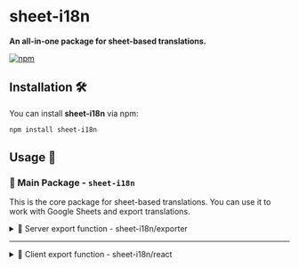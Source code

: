 # sheet-i18n

**An all-in-one package for sheet-based translations.**

[![npm](https://img.shields.io/npm/v/sheet-i18n)](https://www.npmjs.com/package/sheet-i18n)  
<a href="https://sheet-i18n.vercel.app/en" target="_blank">

<!-- <img height="20px" src="https://img.shields.io/badge/📚-%20Docs-%23000000"/> -->
</a>

## Installation 🛠️

You can install **sheet-i18n** via npm:

```bash
npm install sheet-i18n
```

## Usage 🚀

### 📑 Main Package - `sheet-i18n`

This is the core package for sheet-based translations. You can use it to work with Google Sheets and export translations.

<details>
  <summary>📄 Server export function - sheet-i18n/exporter</summary>

#### `sheet-i18n/exporter`

The **server-side exporter** subpackage allows you to interact with Google Sheets and export translations directly into your project. This is primarily used in server-side environments, such as Next.js API routes or other backend frameworks, where you want to fetch and store translations from a Google Spreadsheet to be served to clients or used within your server application.

```jsx
import { googleSheetExporter } from 'sheet-i18n/exporter';

const exporter = await googleSheetExporter({
  credentials: {
    sheetId: 'your-google-sheet-id',
    clientEmail: 'your-client-email',
    privateKey: 'your-private-key',
  },
  defaultLocale: 'default-language-in-sheet-header',
});

await exporter.exportTranslations();
```

### Configuration ⚙️

The configuration object required for using the exporter is as follows:

#### Required 📝

- **`credentials`**: Google Sheets API credentials:
  - `sheetId`: The ID of your Google Spreadsheet (extracted from the URL).
  - `clientEmail`: The email of the Google Sheets API client.
  - `privateKey`: The private key associated with the client.
- **`defaultLocale`**: The default locale/language specified in your Google Sheet header.

#### Optional 🔧

- **`headerStartRowNumber`**: Specifies the row number where the headers begin (if not at the top).
- **`ignoredSheets`**: A list of sheets to exclude by title. By default, sheets without the `defaultLocale` in headers will be ignored.
- **`exportPath`**: Path to save exported translations. This is the location where the exported translations will be saved. By default, it will use the current working directory (cwd). This option is only used when calling the `exportTranslations` method.

### Exporter Methods 🛠️

#### `getTranslations` 📝

- **Description**: This function retrieves the translation data, which is structured by locale keys (such as "ko", "en", etc.). It collects all translations from the specified sheet, replaces any placeholders, and prepares them to be sent to the client in the response body. Each key corresponds to a language, and the value for each key is an object containing the translated text for that locale.

- **Type**: Function
- **Parameters**: None
- **Returns**: An object where each key is a locale (e.g., "ko", "en"), and the value is the respective translation data for that locale.

#### Example:

If the headers in your Google Sheets are `["ko", "en", ...]`, the result returned by `getTranslations` will look like this:

```ts
{
  "ko": {
    "greeting": "안녕하세요",
    "farewell": "안녕히 가세요"
  },
  "en": {
    "greeting": "Hello",
    "farewell": "Goodbye"
  }

  ...
}
```

In this example:

- `"ko"` contains the translations for Korean.
- `"en"` contains the translations for English.
  Each locale’s object contains key-value pairs for individual translations.

#### `exportTranslations` 📤

- **Description**: This asynchronous function is used in a Node.js environment to export translations directly into your project. It is especially useful if your project includes server-side APIs (like Next.js API routes) and you need to update the locale JSON data in your project. It can be invoked to update or create the locale files within your project, ensuring that the translation data is synced with the local environment.

- **Type**: Function
- **Parameters**: None
- **Returns**: `void`

#### Example:

If you call the `exportTranslations` function, it will update or create JSON files in your project for each locale. The result could look like this:

```ts
// ko.json
{
  "greeting": "안녕하세요",
  "farewell": "안녕히 가세요"
}

// en.json
{
  "greeting": "Hello",
  "farewell": "Goodbye"
}
```

### API Documentation 📚

This package provides a streamlined way to export data using sheets API. It is designed to simplify the integration of spreadsheet data into your applications, particularly for translation workflows and internationalization (i18n).

[Google Sheets API Documentation](https://developers.google.com/sheets/api)<br>
[Google Auth Library](https://www.npmjs.com/package/google-auth-library)<br>
[Google Spreadsheet](https://www.npmjs.com/package/google-spreadsheet)

### Exporting Data Format 🗂️

The exported translations will be saved in a format that is easy to use for localization purposes. Each translation is stored in its respective locale folder, with a structured format.

</details>

---

<details>
  <summary>📄 Client export function - sheet-i18n/react</summary>

#### `sheet-i18n/react`

The **client-side i18n library** subpackage.

This package provides tools to handle translations in React applications using context and hooks. It simplifies internationalization workflows by offering functions and components to manage, access, and use locale-specific translation data.

## ✨ Package Introduction

- **createI18nStore**: `Store Creation` for managing translation data.
- **createI18nContext**: `React Context` to generate providers and hooks for translations.
- **IntlProvider**: `Translation Provider` for managing current locale.
- **useTranslation**: `Translation Hook` for easy access to translation messages.

## 🚀 Getting Started

### Package list

```bash
import { createI18nStore, createI18nContext, useTranslation } from '@sheet-i18n/react';
```

### Basic Usage

#### 1. Define Translation Data

Prepare locale JSON files:

```json
// en.json
{
  "header": {
    "login": "Login",
    "logout": "Logout"
  }
}

// ko.json
{
  "header": {
    "login": "로그인",
    "logout": "로그아웃"
  }
}
```

#### 2. Create i18n Store

this store will be used as a core translations module.

```tsx
import en from './en.json';
import ko from './ko.json';

import { createI18nStore } from '@sheet-i18n/react';

export const i18nStore = createI18nStore({
  supportedLocales: ['ko', 'en'],
  defaultLocale: 'ko',
  localeSet: {
    ko,
    en,
  },
});
```

#### 3. Create i18n Context

```tsx
import { i18nStore } from './file-path-of-i18nStore-initiated';
import { createI18nContext } from '@sheet-i18n/react';

export const { IntlProvider, useTranslation } = createI18nContext(i18nStore);
```

#### 4. Mount Intl Context Provider in your App

```tsx
import React from 'react';
import { IntlProvider } from './i18nContext';

const App = (currentLocale: string) => {
  return (
    <IntlProvider currentLocale={currentLocale}>
      <YourComponent />
    </IntlProvider>
  );
};
```

#### 5. Use Translations

```tsx
import React from 'react';
import { useTranslation } from './i18nContext';

const YourComponent = () => {
  const { t } = useTranslation('header');

  return (
    <div>
      <button>{t('login')}</button>
      <button>{t('logout')}</button>
    </div>
  );
};
```

---

## 📦 API Reference

### `createI18nStore`

Creates a store for managing translations.

#### Parameters:

- **`supportedLocales`** (array): Array of supported locale strings in your project.
- **`defaultLocale`** (string): Default locale to use.
- **`localeSet`** (object): Object containing translations for each locale.

#### Example:

```tsx
const i18nStore = createI18nStore({
  supportedLocales: ['ko', 'en'],
  defaultLocale: 'ko',
  localeSet: { ko, en },
});
```

---

### `createI18nContext`

Generates React context, including the `IntlProvider` and `useTranslation`.

#### Parameters:

- **`i18nStore`**: Output of `createI18nStore`.

#### Example:

```tsx
const { IntlProvider, useTranslation } = createI18nContext(i18nStore);
```

---

### `IntlProvider`

A React component to provide translations to child components.

#### Props:

- **`currentLocale`**: Key locale. This will determine which locale to use for translations data.
- **`children`**: React children.

#### Example:

```tsx
<IntlProvider currentLocale="ko">{children}</IntlProvider>
```

---

### `useTranslation`

A hook to access translations in your components.

#### Parameters:

- **`sheetTitle`**: The sheet title of the translation group.

#### Example:

```tsx
const { t } = useTranslation('header');
const translatedMessage = t('login');
```

### `t Function`

The t function is used to retrieve a translation string based on a key and optionally interpolate variables. It provides flexibility to include dynamic values, such as plain strings or React components, for enhanced localization capabilities.

#### Parameters:

- key (string): The translation key to retrieve the localized string.

```tsx
const translatedMessage = t('login'); // login is key
```

- values (object, optional): An object containing key-value pairs to interpolate into the translation string.

```tsx
// John Doe shown
const translatedMessage = t('{username} shown', { username: 'John Doe' });
```

> 💡 Note: The values object can contain any type of data, including React components.
>
> ```tsx
> // <Username /> shown
> const translatedMessage = t('{username} shown', { username: <Username /> });
> ```

## 🛠 Error Handling

Custom error messages help identify misconfigurations:

1. **Invalid Params**: Ensure `supportedLocales`, `defaultLocale`, and `localeSet` are correctly provided.
2. **Missing Default Locale**: The `defaultLocale` must exist in `supportedLocales`.
3. **Invalid LocaleSet**: Ensure the `localeSet` keys match `supportedLocales`.

## 🌍 Example Usage in Applications

```tsx
import { useTranslation } from './i18nContext';

const TableComponent = () => {
  const { t } = useTranslation('header');

  const columns = [
    {
      title: t('logout'),
      dataIndex: 'action',
    },
  ];

  return <Table columns={columns} />;
};
```

## 📜 Library Versions 🔢

This package supports the following library versions:

- **React**: `^19.0.0`
- **React Intl**: `^7.0.4`

## 📜 License

This project is licensed under the ISC License.

## 👤 Author

**devAnderson**  
[GitHub](https://github.com/chltjdrhd777)  
[chltjdrhd777@gmail.com](mailto:chltjdrhd777@gmail.com)

</details>

